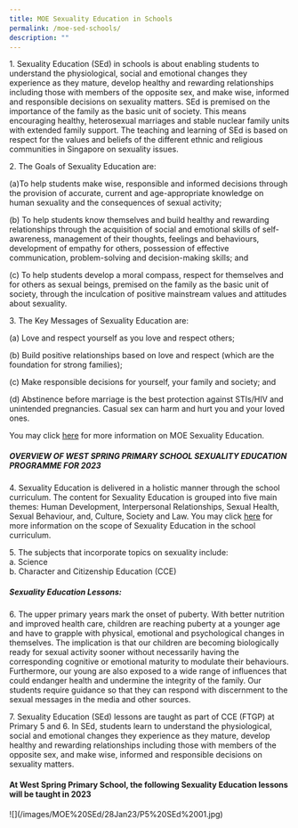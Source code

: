 ```yaml
---
title: MOE Sexuality Education in Schools
permalink: /moe-sed-schools/
description: ""
---
```

<p>1. Sexuality Education (SEd) in schools is about enabling students to understand the physiological, social and emotional changes they experience as they mature, develop healthy and rewarding relationships including those with members of the opposite sex, and make wise, informed and responsible decisions on sexuality matters. SEd is premised on the importance of the family as the basic unit of society. This means encouraging healthy, heterosexual marriages and stable nuclear family units with extended family support. The teaching and learning of SEd is based on respect for the values and beliefs of the different ethnic and religious communities in Singapore on sexuality issues.</p>

<p>2. The Goals of Sexuality Education are:</p>
<p>(a)To help students make wise, responsible and informed decisions through the provision of accurate, current and age-appropriate knowledge on human sexuality and the consequences of sexual activity;</p>
<p>(b)	To help students know themselves and build healthy and rewarding relationships through the acquisition of social and emotional skills of self-awareness, management of their thoughts, feelings and behaviours, development of empathy for others, possession of effective communication, problem-solving and decision-making skills; and</p>
<p>(c)	To help students develop a moral compass, respect for themselves and for others as sexual beings, premised on the family as the basic unit of society, through the inculcation of positive mainstream values and attitudes about sexuality. </p>

<p>3. The Key Messages of Sexuality Education are:</p>
<p>(a)	Love and respect yourself as you love and respect others;</p>
<p>(b)	Build positive relationships based on love and respect (which are the foundation for strong families);</p>
<p>(c)	Make responsible decisions for yourself, your family and society; and</p>
<p>(d)	Abstinence before marriage is the best protection against STIs/HIV and unintended pregnancies. Casual sex can harm and hurt you and your loved ones.</p>

<p>You may click <a href="https://go.gov.sg/moe-sexuality-education">here</a> for more information on MOE Sexuality Education. </p>

<h5>OVERVIEW OF WEST SPRING PRIMARY SCHOOL SEXUALITY EDUCATION PROGRAMME FOR 2023</h5>
<p>4.	Sexuality Education is delivered in a holistic manner through the school curriculum. The content for Sexuality Education is grouped into five main themes: Human Development, Interpersonal Relationships, Sexual Health, Sexual Behaviour, and, Culture, Society and Law. You may click <a href="https://go.gov.sg/moe-sexuality-education-scope">here</a> for more information on the scope of Sexuality Education in the school curriculum.</p>
5.	The subjects that incorporate topics on sexuality include:<br>
a.	Science<br>
b.	Character and Citizenship Education (CCE)

<h5>Sexuality Education Lessons: </h5>
<p>6.	The upper primary years mark the onset of puberty. With better nutrition and improved health care, children are reaching puberty at a younger age and have to grapple with physical, emotional and psychological changes in themselves. The implication is that our children are becoming biologically ready for sexual activity sooner without necessarily having the corresponding cognitive or emotional maturity to modulate their behaviours. Furthermore, our young are also exposed to a wide range of influences that could endanger health and undermine the integrity of the family. Our students require guidance so that they can respond with discernment to the sexual messages in the media and other sources. </p>
<p>7. 	Sexuality Education (SEd) lessons are taught as part of CCE (FTGP) at Primary 5 and 6. In SEd, students learn to understand the physiological, social and emotional changes they experience as they mature, develop healthy and rewarding relationships including those with members of the opposite sex, and make wise, informed and responsible decisions on sexuality matters. </p> 

<h4>At West Spring Primary School, the following Sexuality Education lessons will be taught in 2023</h4>
![](/images/MOE%20SEd/28Jan23/P5%20SEd%2001.jpg)